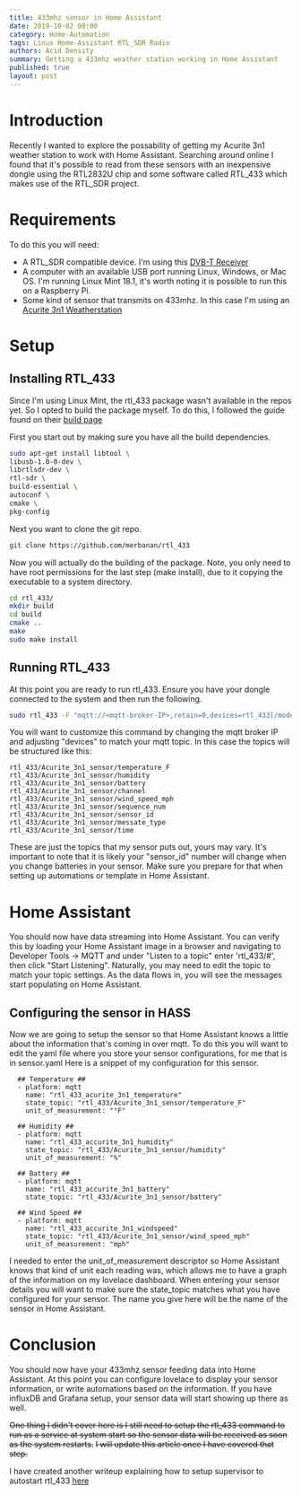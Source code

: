 ```yaml
---
title: 433mhz sensor in Home Assistant
date: 2019-10-02 00:00
category: Home-Automation
tags: Linux Home-Assistant RTL_SDR Radio
authors: Acid Density
summary: Getting a 433mhz weather station working in Home Assistant
published: true
layout: post
---
```



# Introduction #
Recently I wanted to explore the possability of getting my Acurite 3n1 weather station to work with Home Assistant.
Searching around online I found that it's possible to read from these sensors with an inexpensive dongle using the 
RTL2832U chip and some software called RTL_433 which makes use of the RTL_SDR project.

# Requirements #
To do this you will need:

- A RTL_SDR compatible device. I'm using this [DVB-T Receiver](https://www.amazon.com/dp/B07MP5DHXK/)
- A computer with an available USB port running Linux, Windows, or Mac OS. I'm running Linux Mint 18.1, it's worth noting it is possible to run this on a Raspberry Pi.
- Some kind of sensor that transmits on 433mhz. In this case I'm using an [Acurite 3n1 Weatherstation](https://www.amazon.com/dp/B002YVTTQ4/)

# Setup #

## Installing RTL_433 ##
Since I'm using Linux Mint, the rtl_433 package wasn't available in the repos yet. So I opted to build the package myself.
To do this, I followed the guide found on their [build page](https://github.com/merbanan/rtl_433/blob/master/docs/BUILDING.md)

First you start out by making sure you have all the build dependencies.

```bash
sudo apt-get install libtool \
libusb-1.0-0-dev \
librtlsdr-dev \
rtl-sdr \
build-essential \
autoconf \
cmake \
pkg-config
```

Next you want to clone the git repo.

```bash
git clone https://github.com/merbanan/rtl_433
```

Now you will actually do the building of the package. 
Note, you only need to have root permissions for the last step (make install), due to it copying the executable to a system directory.

```bash
cd rtl_433/
mkdir build
cd build
cmake ..
make
sudo make install
```

## Running RTL_433 ##

At this point you are ready to run rtl_433. Ensure you have your dongle connected to the system and then run the following.

```bash
sudo rtl_433 -F "mqtt://<mqtt-broker-IP>,retain=0,devices=rtl_433[/model][/id]"
```

You will want to customize this command by changing the mqtt broker IP and adjusting "devices" to match your mqtt topic.
In this case the topics will be structured like this: 

```text
rtl_433/Acurite_3n1_sensor/temperature_F  
rtl_433/Acurite_3n1_sensor/humidity  
rtl_433/Acurite_3n1_sensor/battery  
rtl_433/Acurite_3n1_sensor/channel  
rtl_433/Acurite_3n1_sensor/wind_speed_mph  
rtl_433/Acurite_3n1_sensor/sequence_num  
rtl_433/Acurite_3n1_sensor/sensor_id  
rtl_433/Acurite_3n1_sensor/messate_type  
rtl_433/Acurite_3n1_sensor/time  
```

These are just the topics that my sensor puts out, yours may vary. It's important to note that it is likely your "sensor_id" number will change when you change batteries in your sensor.
Make sure you prepare for that when setting up automations or template in Home Assistant.

# Home Assistant #
You should now have data streaming into Home Assistant. You can verify this by loading your Home Assistant image in a browser and navigating to Developer Tools -> MQTT and under "Listen to a topic" enter 'rtl_433/#', then click "Start Listening".
Naturally, you may need to edit the topic to match your topic settings. As the data flows in, you will see the messages start populating on Home Assistant.

## Configuring the sensor in HASS ##
Now we are going to setup the sensor so that Home Assistant knows a little about the information that's coming in over mqtt. To do this you will want to edit the yaml file where you store your sensor configurations, for me that is in sensor.yaml
Here is a snippet of my configuration for this sensor.

```text
  ## Temperature ##
  - platform: mqtt
    name: "rtl_433_acurite_3n1_temperature"
    state_topic: "rtl_433/Acurite_3n1_sensor/temperature_F"
    unit_of_measurement: "°F"

  ## Humidity ##
  - platform: mqtt
    name: "rtl_433_accurite_3n1_humidity"
    state_topic: "rtl_433/Acurite_3n1_sensor/humidity"
    unit_of_measurement: "%"

  ## Battery ##
  - platform: mqtt
    name: "rtl_433_accurite_3n1_battery"
    state_topic: "rtl_433/Acurite_3n1_sensor/battery"

  ## Wind Speed ##
  - platform: mqtt
    name: "rtl_433_accurite_3n1_windspeed"
    state_topic: "rtl_433/Acurite_3n1_sensor/wind_speed_mph"
    unit_of_measurement: "mph"
```

I needed to enter the unit_of_measurement descriptor so Home Assistant knows that kind of unit each reading was, which allows me to have a graph of the information on my lovelace dashboard.
When entering your sensor details you will want to make sure the state_topic matches what you have configured for your sensor. The name you give here will be the name of the sensor in Home Assistant.

# Conclusion #
You should now have your 433mhz sensor feeding data into Home Assistant. At this point you can configure lovelace to display your sensor information, or write automations based on the information.
If you have influxDB and Grafana setup, your sensor data will start showing up there as well.


~~One thing I didn't cover here is I still need to setup the rtl_433 command to run as a service at system start so the sensor data will be received as soon as the system restarts.~~
~~I will update this article once I have covered that step.~~

I have created another writeup explaining how to setup supervisor to autostart rtl_433 [here](http://blog.techreverence.com/autostart-rtl_433-with-supervisor.html)





